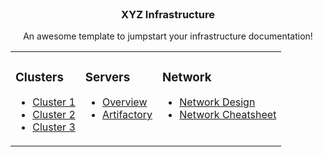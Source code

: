 <br />
<div align="center">
  <h3 align="center">XYZ Infrastructure</h3>
  <p align="center">
    An awesome template to jumpstart your infrastructure documentation!
  </p>
</div>

<table>
<tr>
<td style="vertical-align: top;">

### Clusters

- [Cluster 1]()
- [Cluster 2]()
- [Cluster 3]()

</td>
<td style="vertical-align: top;">

### Servers

- [Overview](./02_servers.md)
- [Artifactory](./details/02_artifactory.md)

</td>

<td style="vertical-align: top;">

### Network

- [Network Design](https://wikitech.wikimedia.org/wiki/Network_design)
- [Network Cheatsheet](https://wikitech.wikimedia.org/wiki/Network_cheat_sheet)
</td>

</tr>
</table>

